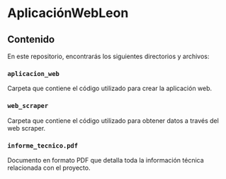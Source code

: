 # AplicaciónWebLeon

## Contenido

En este repositorio, encontrarás los siguientes directorios y archivos:

### `aplicacion_web`
Carpeta que contiene el código utilizado para crear la aplicación web.

### `web_scraper`
Carpeta que contiene el código utilizado para obtener datos a través del web scraper.

### `informe_tecnico.pdf`
Documento en formato PDF que detalla toda la información técnica relacionada con el proyecto.
